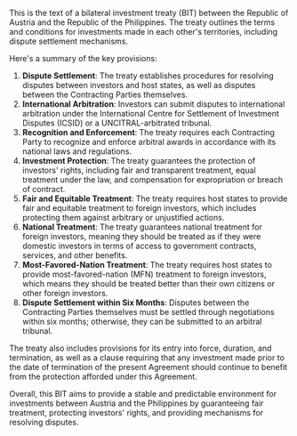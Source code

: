 This is the text of a bilateral investment treaty (BIT) between the Republic of Austria and the Republic of the Philippines. The treaty outlines the terms and conditions for investments made in each other's territories, including dispute settlement mechanisms.

Here's a summary of the key provisions:

1. **Dispute Settlement**: The treaty establishes procedures for resolving disputes between investors and host states, as well as disputes between the Contracting Parties themselves.
2. **International Arbitration**: Investors can submit disputes to international arbitration under the International Centre for Settlement of Investment Disputes (ICSID) or a UNCITRAL-arbitrated tribunal.
3. **Recognition and Enforcement**: The treaty requires each Contracting Party to recognize and enforce arbitral awards in accordance with its national laws and regulations.
4. **Investment Protection**: The treaty guarantees the protection of investors' rights, including fair and transparent treatment, equal treatment under the law, and compensation for expropriation or breach of contract.
5. **Fair and Equitable Treatment**: The treaty requires host states to provide fair and equitable treatment to foreign investors, which includes protecting them against arbitrary or unjustified actions.
6. **National Treatment**: The treaty guarantees national treatment for foreign investors, meaning they should be treated as if they were domestic investors in terms of access to government contracts, services, and other benefits.
7. **Most-Favored-Nation Treatment**: The treaty requires host states to provide most-favored-nation (MFN) treatment to foreign investors, which means they should be treated better than their own citizens or other foreign investors.
8. **Dispute Settlement within Six Months**: Disputes between the Contracting Parties themselves must be settled through negotiations within six months; otherwise, they can be submitted to an arbitral tribunal.

The treaty also includes provisions for its entry into force, duration, and termination, as well as a clause requiring that any investment made prior to the date of termination of the present Agreement should continue to benefit from the protection afforded under this Agreement.

Overall, this BIT aims to provide a stable and predictable environment for investments between Austria and the Philippines by guaranteeing fair treatment, protecting investors' rights, and providing mechanisms for resolving disputes.